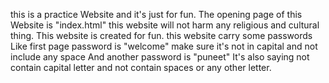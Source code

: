 this is a practice Website and it's just for fun. 
The opening page of this Website is "index.html" 
this website will not harm any religious and cultural thing.
This website is created for fun.
this website carry some passwords
Like first page password is "welcome" make sure it's not in capital and not include any space
And another password is "puneet" It's also saying not contain capital letter and not contain spaces or any other letter.
